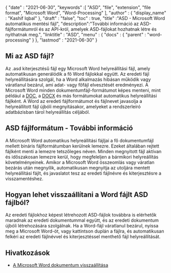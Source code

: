 {
  "date" : "2021-06-30",
  "keywords" :[ "ASD", "file", "extension", "file format", "Microsoft Word", "Word-Processing" ],
  "author" : {
    "display_name" : "Kashif Iqbal"
},
  "draft" : "false",
  "toc" : true,
  "title" :"ASD - Microsoft Word automatikus mentési fájl",
  "description":"További információ az ASD-fájlformátumról és az API-król, amelyek ASD-fájlokat hozhatnak létre és nyithatnak meg.",
  "linktitle" : "ASD",
  "menu" : {
    "docs" : {
      "parent" : "word-processing"
}
},
  "lastmod" : "2021-06-30"
}

## Mi az ASD fájl?

Az .asd kiterjesztésű fájl egy Microsoft Word helyreállítási fájl, amely automatikusan generálódik a fő Word fájlokkal együtt. Az eredeti fájl helyreállítására szolgál, ha a Word alkalmazás hibásan működik vagy váratlanul bezárul, ami adat- vagy főfájl elvesztését eredményezi. A Microsoft Word minden dokumentumfájl-formátumot képes menteni, mint például a [DOC](/hu/word-processing/doc/), a [DOCX](/hu/word-processing/docx/) és más formátumokat automatikus helyreállítási fájlként. A Word az eredeti fájlformátumot és fájlnevet javasolja a helyreállított fájl újbóli megnyitásakor, amelyeket a rendszerleíró adatbázisban tárol helyreállítás céljából.

## ASD fájlformátum - További információ

A Microsoft Word automatikus helyreállítási fájljai a fő dokumentumfájl mellett bináris fájlformátumban kerülnek lemezre. Ezeket általában rejtett fájlként menti a lemezre tetszőleges néven. Minden megnyitott fájl aktívan és időszakosan lemezre kerül, hogy megfeleljen a bármikori helyreállítás követelményeinek. Amikor a Microsoft Word összeomlás vagy váratlan bezárás után megnyílik, automatikusan megnyitja az utoljára mentett helyreállítási fájlt, és javaslatot tesz az eredeti fájlnévre és kiterjesztésre a visszamentéshez.

## Hogyan lehet visszaállítani a Word fájlt ASD fájlból?

Az eredeti fájlokhoz képest létrehozott ASD-fájlok továbbra is elérhetők maradnak az eredeti dokumentummal együtt, és az eredeti dokumentum újbóli létrehozására szolgálnak. Ha a Word-fájl váratlanul bezárul, nyissa meg a Microsoft Word-öt, vagy kattintson duplán a fájlra, és automatikusan felkéri az eredeti fájlnévvel és kiterjesztéssel menthető fájl helyreállítását.

## Hivatkozások

* [A Microsoft Word dokumentum visszaállítása](https://learn.microsoft.com/en-us/office/troubleshoot/word/recover-lost-usaved-corrupted-document)

